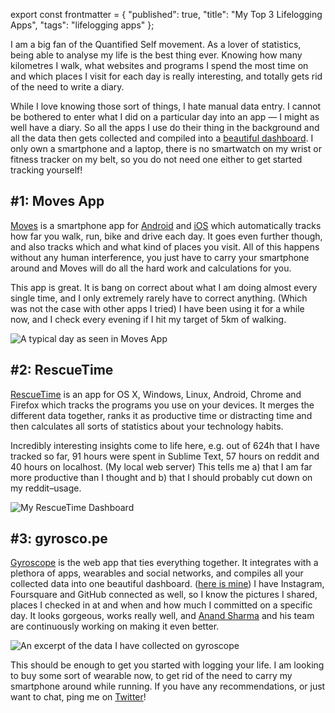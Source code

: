 export const frontmatter = {
  "published": true,
  "title": "My Top 3 Lifelogging Apps",
  "tags": "lifelogging apps"
};



I am a big fan of the Quantified Self movement. As a lover of statistics, being able to analyse my life is the best thing ever. Knowing how many kilometres I walk, what websites and programs I spend the most time on and which places I visit for each day is really interesting, and totally gets rid of the need to write a diary. 

While I love knowing those sort of things, I hate manual data entry. I cannot be bothered to enter what I did on a particular day into an app — I might as well have a diary. So all the apps I use do their thing in the background and all the data then gets collected and compiled into a [beautiful dashboard](https://gyrosco.pe/mxstbr). I only own a smartphone and a laptop, there is no smartwatch on my wrist or fitness tracker on my belt, so you do not need one either to get started tracking yourself!

## #1: Moves App

[Moves](http://moves-app.com) is a smartphone app for [Android](https://play.google.com/store/apps/details?id=com.protogeo.moves) and [iOS](http://appstore.com/moves) which automatically tracks how far you walk, run, bike and drive each day. It goes even further though, and also tracks which and what kind of places you visit. All of this happens without any human interference, you just have to carry your smartphone around and Moves will do all the hard work and calculations for you.

This app is great. It is bang on correct about what I am doing almost every single time, and I only extremely rarely have to correct anything. (Which was not the case with other apps I tried) I have been using it for a while now, and I check every evening if I hit my target of 5km of walking.

<div class="post__image" data-subtitle="A typical day as seen in Moves App">
	<img src="{{ site.baseurl }}/static/images/moves.png" alt="A typical day as seen in Moves App" />
</div>

## #2: RescueTime

[RescueTime](https://www.rescuetime.com/) is an app for OS X, Windows, Linux, Android, Chrome and Firefox which tracks the programs you use on your devices. It merges the different data together, ranks it as productive time or distracting time and then calculates all sorts of statistics about your technology habits. 

Incredibly interesting insights come to life here, e.g. out of 624h that I have tracked so far, 91 hours were spent in Sublime Text, 57 hours on reddit and 40 hours on localhost. (My local web server) This tells me a) that I am far more productive than I thought and b) that I should probably cut down on my reddit–usage. 

<div class="post__image" data-subtitle="My RescueTime Dashboard">
	<img src="{{ site.baseurl }}/static/images/rescuetime.png" alt="My RescueTime Dashboard" />
</div>

## #3: gyrosco.pe

[Gyroscope](http://gyrosco.pe/mxstbr) is the web app that ties everything together. It integrates with a plethora of apps, wearables and social networks, and compiles all your collected data into one beautiful dashboard. ([here is mine](http://gyrosco.pe/mxstbr)) I have Instagram, Foursquare and GitHub connected as well, so I know the pictures I shared, places I checked in at and when and how much I committed on a specific day. It looks gorgeous, works really well, and [Anand Sharma](https://twitter.com/aprilzero) and his team are continuously working on making it even better. 

<div class="post__image" data-subtitle="An excerpt of the data I have collected on gyroscope">
	<img src="{{ site.baseurl }}/static/images/gyroscopejune.png" alt="An excerpt of the data I have collected on gyroscope" />
</div>

This should be enough to get you started with logging your life. I am looking to buy some sort of wearable now, to get rid of the need to carry my smartphone around while running. If you have any recommendations, or just want to chat, ping me on [Twitter](https://twitter.com/mxstbr)!